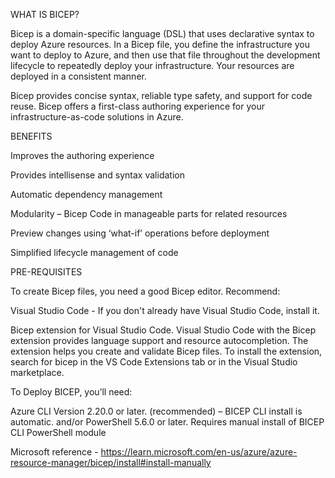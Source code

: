 WHAT IS BICEP?

Bicep is a domain-specific language (DSL) that uses declarative syntax to deploy Azure resources. In a Bicep file, you define the infrastructure you want to deploy to Azure, and then use that file throughout the development lifecycle to repeatedly deploy your infrastructure. Your resources are deployed in a consistent manner.

Bicep provides concise syntax, reliable type safety, and support for code reuse. Bicep offers a first-class authoring experience for your infrastructure-as-code solutions in Azure.

BENEFITS 

Improves the authoring experience

Provides intellisense and syntax validation

Automatic dependency management

Modularity – Bicep Code in manageable parts for related resources

Preview changes using ‘what-if’ operations before deployment

Simplified lifecycle management of code

PRE-REQUISITES

To create Bicep files, you need a good Bicep editor. Recommend:

Visual Studio Code - If you don't already have Visual Studio Code, install it.

Bicep extension for Visual Studio Code. Visual Studio Code with the Bicep extension provides language support and resource autocompletion. The extension helps you create and validate Bicep files. To install the extension, search for bicep in the VS Code Extensions tab or in the Visual Studio marketplace.

To Deploy BICEP, you’ll need:

Azure CLI Version 2.20.0 or later. (recommended) – BICEP CLI install is automatic.
	and/or 
PowerShell 5.6.0 or later. Requires manual install of BICEP CLI PowerShell module

Microsoft reference - https://learn.microsoft.com/en-us/azure/azure-resource-manager/bicep/install#install-manually








